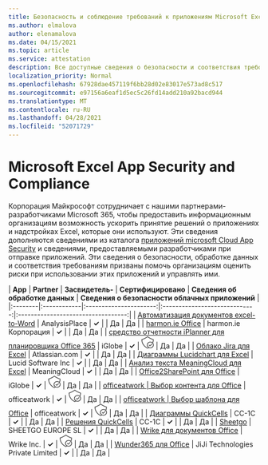 ```yaml
---
title: Безопасность и соблюдение требований к приложениям Microsoft Excel — все приложения
ms.author: elmalova
author: elenamalova
ms.date: 04/15/2021
ms.topic: article
ms.service: attestation
description: Все доступные сведения о безопасности и соответствия требованиям для всех приложений Microsoft Excel.
localization_priority: Normal
ms.openlocfilehash: 67928dae457119f6bb28d02e83017e573ad8c517
ms.sourcegitcommit: e97156a6eaf1d5ec5c26fd14add210a92bacd944
ms.translationtype: MT
ms.contentlocale: ru-RU
ms.lasthandoff: 04/28/2021
ms.locfileid: "52071729"
---
```

# <a name="microsoft-excel-app-security-and-compliance"></a>Microsoft Excel App Security and Compliance

Корпорация Майкрософт сотрудничает с нашими партнерами-разработчиками Microsoft 365, чтобы предоставить информационным организациям возможность ускорить принятие решений о приложениях и надстройках Excel, которые они используют. Эти сведения дополняются сведениями из каталога [приложений microsoft Cloud App Security](https://www.microsoft.com/en-us/enterprise-mobility-security/cloud-app-security) и сведениями, предоставляемыми разработчиками при отправке приложений. Эти сведения о безопасности, обработке данных и соответствия требованиям призваны помочь организациям оценить риски при использовании этих приложений и управлять ими.

| **App** | **Partner** | **Засвидетель-** | **Сертифицировано** | **Сведения об обработке данных** | **Сведения о безопасности облачных приложений** |
|:--------|:------------|:----------------------:|:-----------------------------:|:----------------------------------:|
| [Автоматизация документов excel-to-Word](./analysisplace-excel-to-word-document-automation.md) | AnalysisPlace | **✓** |  | Да | Да |
| [harmon.ie Office](./harmonie-corporation-for-office.md) | harmon.ie Корпорация | **✓** |  | Да | Да |
| [средство отчетности iPlanner для планировщика Office 365](./iglobe-iplanner-reporting-tool-for-office-365-planner.md) | iGlobe | **✓** | <img alt="Certified application badge" src="../media/certified-badge.png" height="25" width="25" /> | Да | Да |
| [Облако Jira для Excel](./atlassiancom-jira-cloud-for-excel.md) | Atlassian.com | **✓** |  | Да | Да |
| [Диаграммы Lucidchart для Excel](./lucid-software-inc-lucidchart-diagrams-for-excel.md) | Lucid Software Inc | **✓** |  | Да | Да |
| [Анализ текста MeaningCloud для Excel](./meaningcloud-text-analytics-for-excel.md) | MeaningCloud | **✓** |  | Да | Да |
| [Office2SharePoint для Office](./iglobe-office2sharepoint-for-office.md) | iGlobe | **✓** | <img alt="Certified application badge" src="../media/certified-badge.png" height="25" width="25" /> | Да | Да |
| [officeatwork | Выбор контента для Office](./officeatwork-officeatworkcontent-chooser-for-office.md) | officeatwork | **✓** | <img alt="Certified application badge" src="../media/certified-badge.png" height="25" width="25" /> | Да | Да |
| [officeatwork | Выбор шаблона для Office](./officeatwork-officeatworktemplate-chooser-for-office.md) | officeatwork | **✓** | <img alt="Certified application badge" src="../media/certified-badge.png" height="25" width="25" /> | Да | Да |
| [Диаграммы QuickCells](./cc-1c-quickcells-graphs.md) | CC-1C | **✓** |  | Да | Да |
| [Решения QuickCells](./cc-1c-quickcells-solvers.md) | CC-1C | **✓** |  | Да | Да |
| [Sheetgo](./sheetgo-europe-sl.md) | SHEETGO EUROPE SL | **✓** |  | Да | Да |
| [Wrike для документов Office](./wrike-inc-for-office-documents.md) | Wrike Inc. | **✓** | <img alt="Certified application badge" src="../media/certified-badge.png" height="25" width="25" /> | Да | Да |
| [Wunder365 для Office](./jiji-technologies-private-limited-wunder365-for-office.md) | JiJi Technologies Private Limited | **✓** |  | Да | Да |
